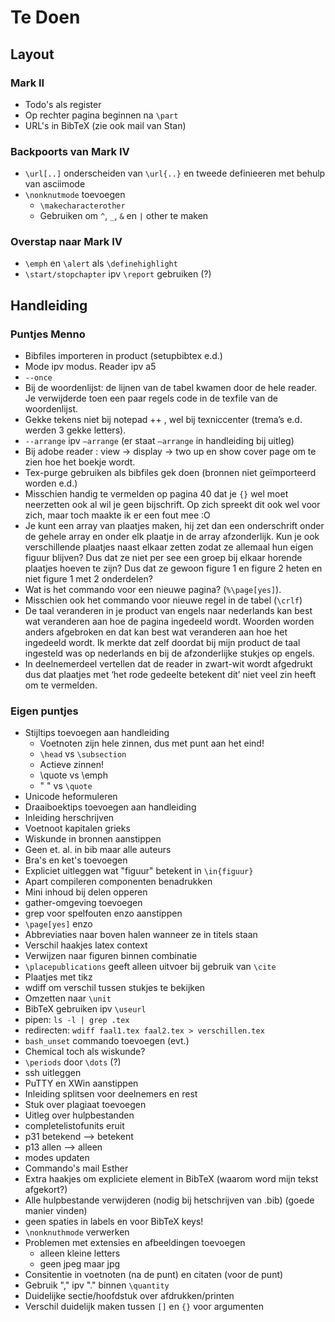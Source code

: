 # Te Doen #

## Layout ##

### Mark II ###

* Todo's als register
* Op rechter pagina beginnen na `\part`
* URL's in BibTeX
  (zie ook mail van Stan)

### Backpoorts van Mark IV ###

* `\url[..]` onderscheiden van `\url{..}` en tweede definieeren met behulp van asciimode
* `\nonknutmode` toevoegen
  * `\makecharacterother`
  * Gebruiken om `^`, `_`, `&` en `|` other te maken

### Overstap naar Mark IV ###

* `\emph` en `\alert` als `\definehighlight`
* `\start/stopchapter` ipv `\report` gebruiken (?)

## Handleiding ##

### Puntjes Menno ###

* Bibfiles importeren in product (setupbibtex e.d.)
* Mode ipv modus. Reader ipv a5
* `--once`
* Bij de woordenlijst: de lijnen van de tabel kwamen door de hele reader. Je verwijderde toen een paar regels code in de texfile van de woordenlijst.
* Gekke tekens niet bij notepad ++ , wel bij texniccenter (trema’s e.d. werden 3 gekke letters).
* `--arrange` ipv `–arrange` (er staat `–arrange` in handleiding bij uitleg)
* Bij adobe reader : view -> display -> two up en show cover page om te zien hoe het boekje wordt.
* Tex-purge gebruiken als bibfiles gek doen (bronnen niet geïmporteerd worden e.d.)
* Misschien handig te vermelden op pagina 40 dat je `{}` wel moet neerzetten ook al wil je geen bijschrift. Op zich spreekt dit ook wel voor zich, maar toch maakte ik er een fout mee :O
* Je kunt een array van plaatjes maken, hij zet dan een onderschrift onder de gehele array en onder elk plaatje in de array afzonderlijk. Kun je ook verschillende plaatjes naast elkaar zetten zodat ze allemaal hun eigen figuur blijven? Dus dat ze niet per see een groep bij elkaar horende plaatjes hoeven te zijn? Dus dat ze gewoon figure 1 en figure 2 heten en niet figure 1 met 2 onderdelen?
* Wat is het commando voor een nieuwe pagina? (`%\page[yes]`).
* Misschien ook het commando voor nieuwe regel in de tabel (`\crlf`)
* De taal veranderen in je product van engels naar nederlands kan best wat veranderen aan hoe de pagina ingedeeld wordt. Woorden worden anders afgebroken en dat kan best wat veranderen aan hoe het ingedeeld wordt. Ik merkte dat zelf doordat bij mijn product de taal ingesteld was op nederlands en bij de afzonderlijke stukjes op engels.
* In deelnemerdeel vertellen dat de reader in zwart-wit wordt afgedrukt dus dat plaatjes met ‘het rode gedeelte betekent dit’ niet veel zin heeft om te vermelden.

### Eigen puntjes ###

* Stijltips toevoegen aan handleiding
  - Voetnoten zijn hele zinnen, dus met punt aan het eind!
  - `\head` vs `\subsection`
  - Actieve zinnen!
  - \quote vs \emph
  - " " vs `\quote`
* Unicode heformuleren
* Draaiboektips toevoegen aan handleiding
* Inleiding herschrijven
* Voetnoot kapitalen grieks
* Wiskunde in bronnen aanstippen
* Geen et. al. in bib maar alle auteurs
* Bra's en ket's toevoegen
* Expliciet uitleggen wat "figuur" betekent in `\in{figuur}`
* Apart compileren componenten benadrukken
* Mini inhoud bij delen opperen
* gather-omgeving toevoegen
* grep voor spelfouten enzo aanstippen
* `\page[yes]` enzo
* Abbreviaties naar boven halen wanneer ze in titels staan
* Verschil haakjes latex context
* Verwijzen naar figuren binnen combinatie
* `\placepublications` geeft alleen uitvoer bij gebruik van `\cite`
* Plaatjes met tikz
* wdiff om verschil tussen stukjes te bekijken
* Omzetten naar `\unit`
* BibTeX gebruiken ipv `\useurl`
* pipen: `ls -l | grep .tex`
* redirecten: `wdiff faal1.tex faal2.tex > verschillen.tex`
* `bash_unset` commando toevoegen (evt.)
* Chemical toch als wiskunde?
* `\periods` door `\dots` (?)
* ssh uitleggen
* PuTTY en XWin aanstippen
* Inleiding splitsen voor deelnemers en rest
* Stuk over plagiaat toevoegen
* Uitleg over hulpbestanden
* completelistofunits eruit
* p31 betekend --> betekent
* p13 allen --> alleen
* modes updaten
* Commando's mail Esther
* Extra haakjes om expliciete element in BibTeX (waarom word mijn tekst afgekort?)
* Alle hulpbestande verwijderen (nodig bij hetschrijven van .bib) (goede manier vinden)
* geen spaties in labels en voor BibTeX keys!
* `\nonknuthmode` verwerken
* Problemen met extensies en afbeeldingen toevoegen
  - alleen kleine letters
  - geen jpeg maar jpg
* Consitentie in voetnoten (na de punt) en citaten (voor de punt)
* Gebruik "," ipv "." binnen `\quantity`
* Duidelijke sectie/hoofdstuk over afdrukken/printen
* Verschil duidelijk maken tussen `[]` en `{}` voor argumenten


